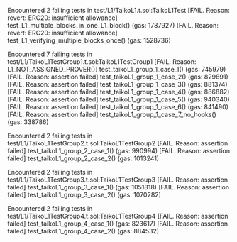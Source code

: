 Encountered 2 failing tests in test/L1/TaikoL1.t.sol:TaikoL1Test
[FAIL. Reason: revert: ERC20: insufficient allowance] test_L1_multiple_blocks_in_one_L1_block() (gas: 1787927)
[FAIL. Reason: revert: ERC20: insufficient allowance] test_L1_verifying_multiple_blocks_once() (gas: 1528736)

Encountered 7 failing tests in test/L1/TaikoL1TestGroup1.t.sol:TaikoL1TestGroup1
[FAIL. Reason: L1_NOT_ASSIGNED_PROVER()] test_taikoL1_group_1_case_1() (gas: 745979)
[FAIL. Reason: assertion failed] test_taikoL1_group_1_case_2() (gas: 829891)
[FAIL. Reason: assertion failed] test_taikoL1_group_1_case_3() (gas: 881374)
[FAIL. Reason: assertion failed] test_taikoL1_group_1_case_4() (gas: 886882)
[FAIL. Reason: assertion failed] test_taikoL1_group_1_case_5() (gas: 940340)
[FAIL. Reason: assertion failed] test_taikoL1_group_1_case_6() (gas: 841490)
[FAIL. Reason: assertion failed] test_taikoL1_group_1_case_7_no_hooks() (gas: 338786)

Encountered 2 failing tests in test/L1/TaikoL1TestGroup2.t.sol:TaikoL1TestGroup2
[FAIL. Reason: assertion failed] test_taikoL1_group_2_case_1() (gas: 990994)
[FAIL. Reason: assertion failed] test_taikoL1_group_2_case_2() (gas: 1013241)

Encountered 2 failing tests in test/L1/TaikoL1TestGroup3.t.sol:TaikoL1TestGroup3
[FAIL. Reason: assertion failed] test_taikoL1_group_3_case_1() (gas: 1051818)
[FAIL. Reason: assertion failed] test_taikoL1_group_3_case_2() (gas: 1070282)

Encountered 2 failing tests in test/L1/TaikoL1TestGroup4.t.sol:TaikoL1TestGroup4
[FAIL. Reason: assertion failed] test_taikoL1_group_4_case_1() (gas: 823617)
[FAIL. Reason: assertion failed] test_taikoL1_group_4_case_2() (gas: 884532)
